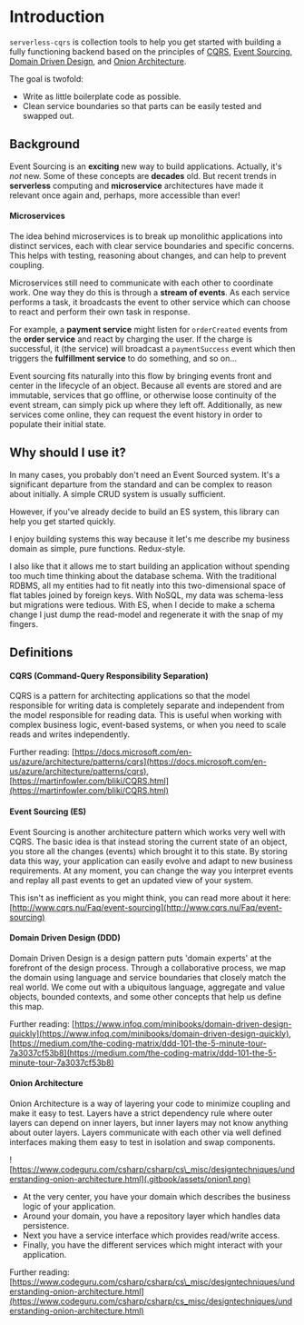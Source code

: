 # Introduction

`serverless-cqrs` is collection tools to help you get started with building a fully functioning backend based on the principles of [CQRS](https://docs.microsoft.com/en-us/azure/architecture/patterns/cqrs), [Event Sourcing](http://www.cqrs.nu/Faq/event-sourcing), [Domain Driven Design](https://medium.com/the-coding-matrix/ddd-101-the-5-minute-tour-7a3037cf53b8), and [Onion Architecture](https://www.codeguru.com/csharp/csharp/cs_misc/designtechniques/understanding-onion-architecture.html).

The goal is twofold: 

* Write as little boilerplate code as possible.
* Clean service boundaries so that parts can be easily tested and swapped out.

## Background

Event Sourcing is an **exciting** new way to build applications. Actually, it's _not_ new. Some of these concepts are **decades** old. But recent trends in **serverless** computing and **microservice** architectures have made it relevant once again and, perhaps, more accessible than ever!

#### Microservices

The idea behind microservices is to break up monolithic applications into distinct services, each with clear service boundaries and specific concerns. This helps with testing, reasoning about changes, and can help to prevent coupling.

Microservices still need to communicate with each other to coordinate work. One way they do this is through a **stream of events**. As each service performs a task, it broadcasts the event to other service which can choose to react and perform their own task in response.

For example, a **payment service** might listen for `orderCreated` events from the **order service** and react by charging the user. If the charge is successful, it \(the service\) will broadcast a `paymentSuccess` event which then triggers the **fulfillment service** to do something, and so on...

Event sourcing fits naturally into this flow by bringing events front and center in the lifecycle of an object. Because all events are stored and are immutable, services that go offline, or otherwise loose continuity of the event stream, can simply pick up where they left off. Additionally, as new services come online, they can request the event history in order to populate their initial state.

## Why should I use it?

In many cases, you probably don't need an Event Sourced system. It's a significant departure from the standard and can be complex to reason about initially. A simple CRUD system is usually sufficient.

However, if you've already decide to build an ES system, this library can help you get started quickly.

I enjoy building systems this way because it let's me describe my business domain as simple, pure functions. Redux-style.

I also like that it allows me to start building an application without spending too much time thinking about the database schema. With the traditional RDBMS, all my entities had to fit neatly into this two-dimensional space of flat tables joined by foreign keys. With NoSQL, my data was schema-less but migrations were tedious. With ES, when I decide to make a schema change I just dump the read-model and regenerate it with the snap of my fingers.

## Definitions

#### CQRS \(Command-Query Responsibility Separation\)

CQRS is a pattern for architecting applications so that the model responsible for writing data is completely separate and independent from the model responsible for reading data. This is useful when working with complex business logic, event-based systems, or when you need to scale reads and writes independently.  

Further reading: [https://docs.microsoft.com/en-us/azure/architecture/patterns/cqrs](https://docs.microsoft.com/en-us/azure/architecture/patterns/cqrs), [https://martinfowler.com/bliki/CQRS.html](https://martinfowler.com/bliki/CQRS.html)

#### Event Sourcing \(ES\)

Event Sourcing is another architecture pattern which works very well with CQRS. The basic idea is that instead storing the current state of an object, you store all the changes \(events\) which brought it to this state. By storing data this way, your application can easily evolve and adapt to new business requirements. At any moment, you can change the way you interpret events and replay all past events to get an updated view of your system. 

This isn't as inefficient as you might think, you can read more about it here: [http://www.cqrs.nu/Faq/event-sourcing](http://www.cqrs.nu/Faq/event-sourcing)

#### Domain Driven Design \(DDD\)

Domain Driven Design is a design pattern puts 'domain experts' at the forefront of the design process. Through a collaborative process, we map the domain using language and service boundaries that closely match the real world. We come out with a ubiquitous language,  aggregate and value objects, bounded contexts, and some other concepts that help us define this map. 

Further reading: [https://www.infoq.com/minibooks/domain-driven-design-quickly](https://www.infoq.com/minibooks/domain-driven-design-quickly), [https://medium.com/the-coding-matrix/ddd-101-the-5-minute-tour-7a3037cf53b8](https://medium.com/the-coding-matrix/ddd-101-the-5-minute-tour-7a3037cf53b8)

####  Onion Architecture

Onion Architecture is a way of layering your code to minimize coupling and make it easy to test. Layers have a strict dependency rule where outer layers can depend on inner layers, but inner layers may not know anything about outer layers. Layers communicate with each other via well defined interfaces making them easy to test in isolation and swap components.

![https://www.codeguru.com/csharp/csharp/cs\_misc/designtechniques/understanding-onion-architecture.html](.gitbook/assets/onion1.png)

* At the very center, you have your domain which describes the business logic of your application.
* Around your domain, you have a repository layer which handles data persistence.
* Next you have a service interface which provides read/write access.
* Finally, you have the different services which might interact with your application.

Further reading: [https://www.codeguru.com/csharp/csharp/cs\_misc/designtechniques/understanding-onion-architecture.html](https://www.codeguru.com/csharp/csharp/cs_misc/designtechniques/understanding-onion-architecture.html)





